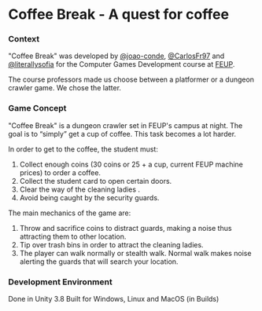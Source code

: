 # Coffee Break - A quest for coffee

### Context

"Coffee Break" was developed by [@joao-conde](https://github.com/joao-conde), [@CarlosFr97](https://github.com/CarlosFr97) and [@literallysofia](https://github.com/literallysofia) for the Computer Games Development course at [FEUP](https://sigarra.up.pt/feup/pt/web_page.inicial).

The course professors made us choose between a platformer or a dungeon crawler game. We chose the latter.


### Game Concept

"Coffee Break" is a dungeon crawler set in FEUP's campus at night. The goal is to “simply” get a cup of coffee. This task becomes a lot harder.

In order to get to the coffee, the student must:
1. Collect enough coins (30 coins or 25 + a cup, current FEUP machine prices) to order a coffee.
2. Collect the student card to open certain doors.
3. Clear the way of the cleaning ladies .
4. Avoid being caught by the security guards.


The main mechanics of the game are:
1. Throw and sacrifice coins to distract guards, making a noise thus attracting them to other location.
2. Tip over trash bins in order to attract the cleaning ladies.
3. The player can walk normally or stealth walk. Normal walk makes noise alerting the guards that will search your location.


### Development Environment

Done in Unity 3.8
Built for Windows, Linux and MacOS (in Builds)
